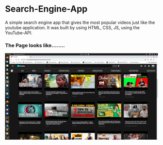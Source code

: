 # Search-Engine-App


A simple search engine app that gives the most popular videos just like the youtube application. It was built by using HTML, CSS, JS, using the YouTube-API.

### The Page looks like........

![Screenshot](https://github.com/kalpana123-1/Search-Engine-App/blob/main/Screenshot%20from%202021-12-12%2013-43-45.png)

